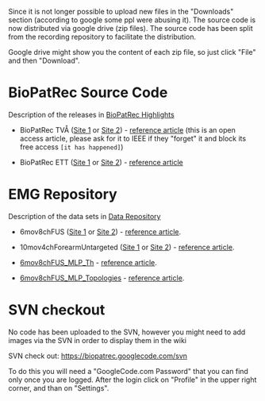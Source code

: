 Since it is not longer possible to upload new files in the "Downloads" section (according to google some ppl were abusing it). The source code is now distributed via google drive (zip files). The source code has been split from the recording repository to facilitate the distribution.

Google drive might show you the content of each zip file, so just click "File" and then "Download".

# BioPatRec Source Code #

Description of the releases in [BioPatRec Highlights](BioPatRec_Highlights.md)

  * BioPatRec TVÅ ([Site 1](https://drive.google.com/file/d/0B7walwEpPjq3U1VfWV8yV0ppUXc/edit?usp=sharing) or [Site 2](https://www.dropbox.com/s/lgjdkv8fc20hr0y/BioPatRec_TVA.zip?dl=0)) - [reference article](http://ieeexplore.ieee.org/xpl/articleDetails.jsp?arnumber=6744619) (this is an open access article, please ask for it to IEEE if they "forget" it and block its free access `[it has happened]`)

  * BioPatRec ETT ([Site 1](https://drive.google.com/file/d/0B7walwEpPjq3Rnhla3VYQzlHUE0/edit?usp=sharing) or [Site 2](https://www.dropbox.com/s/462toqh4y302s47/BioPatRec_ETT.zip?dl=0)) - [reference article](http://www.scfbm.org/content/8/1/11/)

# EMG Repository #

Description of the data sets in [Data Repository](Data_Repository.md)

  * 6mov8chFUS ([Site 1](https://drive.google.com/file/d/0B7walwEpPjq3VjFlZlJGV3Q4WlU/edit?usp=sharing) or [Site 2](https://www.dropbox.com/s/ooxw0a57dmqr2a8/6mov8chFUS.zip?dl=0)) - [reference article](http://ieeexplore.ieee.org/xpl/articleDetails.jsp?arnumber=6744619).

  * 10mov4chForearmUntargeted ([Site 1](https://drive.google.com/file/d/0B7walwEpPjq3Z1NESVFOeDBIWTA/edit?usp=sharing) or [Site 2](https://www.dropbox.com/s/dxi1nggfk62de8a/10mov4chForearmUntargeted.zip?dl=0)) -  [reference article](http://www.scfbm.org/content/8/1/11/).

  * [6mov8chFUS\_MLP\_Th](https://drive.google.com/file/d/0B7walwEpPjq3SE1JRjEzN2hiT0k/edit?usp=sharing) - [reference article](http://publications.lib.chalmers.se/records/fulltext/176132/local_176132.pdf).

  * [6mov8chFUS\_MLP\_Topologies](https://drive.google.com/file/d/0B7walwEpPjq3SXdkRk9rOFhER1k/edit?usp=sharing) - [reference article](http://ieeexplore.ieee.org/stamp/stamp.jsp?tp=&arnumber=6611081&isnumber=6609410).

# SVN checkout #

No code has been uploaded to the SVN, however you might need to add images via the SVN in order to display them in the wiki

SVN check out: https://biopatrec.googlecode.com/svn

To do this you will need a "GoogleCode.com Password" that you can find only once you are logged. After the login click on "Profile" in the upper right corner, and than on "Settings".